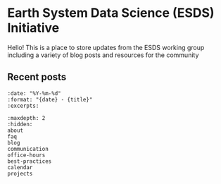 # Earth System Data Science (ESDS) Initiative

Hello! This is a place to store updates from the ESDS working group
including a variety of blog posts and resources for the community

## Recent posts

```{postlist}
:date: "%Y-%m-%d"
:format: "{date} - {title}"
:excerpts:
```

```{toctree}
:maxdepth: 2
:hidden:
about
faq
blog
communication
office-hours
best-practices
calendar
projects
```
